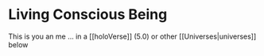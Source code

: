 # Living Conscious Being

This is you an me ... in a [[holoVerse]] (5.0) or other [[Universes|universes]] below
